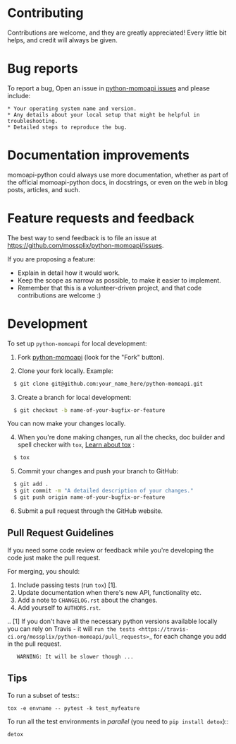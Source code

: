 Contributing
============

Contributions are welcome, and they are greatly appreciated! Every
little bit helps, and credit will always be given.

Bug reports
===========

To report a bug, Open an issue in [ python-momoapi issues](https://github.com/mossplix/python-momoapi/issues) and please include:

    * Your operating system name and version.
    * Any details about your local setup that might be helpful in troubleshooting.
    * Detailed steps to reproduce the bug.

Documentation improvements
==========================

momoapi-python could always use more documentation, whether as part of the
official momoapi-python docs, in docstrings, or even on the web in blog posts,
articles, and such.

Feature requests and feedback
=============================

The best way to send feedback is to file an issue at https://github.com/mossplix/python-momoapi/issues.

If you are proposing a feature:

* Explain in detail how it would work.
* Keep the scope as narrow as possible, to make it easier to implement.
* Remember that this is a volunteer-driven project, and that code contributions are welcome :)

Development
===========

To set up `python-momoapi` for local development:

1. Fork [python-momoapi](https://github.com/mossplix/python-momoapi) (look for the "Fork" button).

2. Clone your fork locally. Example:
```bash
  $ git clone git@github.com:your_name_here/python-momoapi.git
```

3. Create a branch for local development:

```bash
  $ git checkout -b name-of-your-bugfix-or-feature
```

  You can now make your changes locally.

4. When you're done making changes, run all the checks, doc builder and spell checker with `tox`, [Learn about tox](http://tox.readthedocs.io/en/latest/install.html) :

```bash
  $ tox
```

5. Commit your changes and push your branch to GitHub:
```bash
  $ git add .
  $ git commit -m "A detailed description of your changes."
  $ git push origin name-of-your-bugfix-or-feature
```

6. Submit a pull request through the GitHub website.


Pull Request Guidelines
-----------------------

If you need some code review or feedback while you're developing the code just make the pull request.

For merging, you should:

1. Include passing tests (run ``tox``) [1].
2. Update documentation when there's new API, functionality etc.
3. Add a note to ``CHANGELOG.rst`` about the changes.
4. Add yourself to ``AUTHORS.rst``.

.. [1] If you don't have all the necessary python versions available locally you can rely on Travis - it will
       `run the tests <https://travis-ci.org/mossplix/python-momoapi/pull_requests>`_ for each change you add in the pull request.

       WARNING: It will be slower though ...

Tips
----

To run a subset of tests::

    tox -e envname -- pytest -k test_myfeature

To run all the test environments in *parallel* (you need to ``pip install detox``)::

    detox
